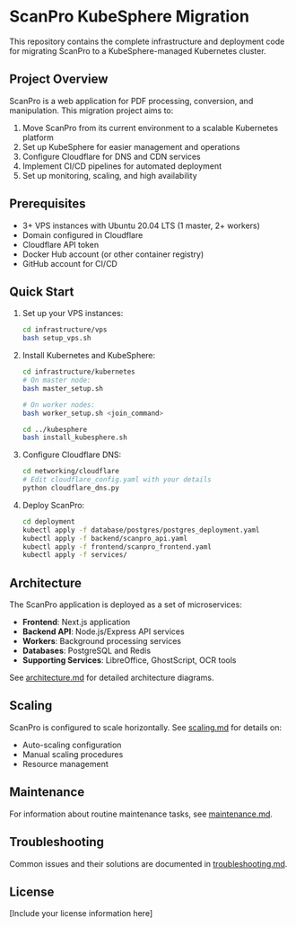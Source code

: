 # ScanPro KubeSphere Migration

This repository contains the complete infrastructure and deployment code for migrating ScanPro to a KubeSphere-managed Kubernetes cluster.

## Project Overview

ScanPro is a web application for PDF processing, conversion, and manipulation. This migration project aims to:

1. Move ScanPro from its current environment to a scalable Kubernetes platform
2. Set up KubeSphere for easier management and operations
3. Configure Cloudflare for DNS and CDN services
4. Implement CI/CD pipelines for automated deployment
5. Set up monitoring, scaling, and high availability

## Prerequisites

- 3+ VPS instances with Ubuntu 20.04 LTS (1 master, 2+ workers)
- Domain configured in Cloudflare
- Cloudflare API token
- Docker Hub account (or other container registry)
- GitHub account for CI/CD

## Quick Start

1. Set up your VPS instances:

   ```bash
   cd infrastructure/vps
   bash setup_vps.sh
   ```

2. Install Kubernetes and KubeSphere:

   ```bash
   cd infrastructure/kubernetes
   # On master node:
   bash master_setup.sh

   # On worker nodes:
   bash worker_setup.sh <join_command>

   cd ../kubesphere
   bash install_kubesphere.sh
   ```

3. Configure Cloudflare DNS:

   ```bash
   cd networking/cloudflare
   # Edit cloudflare_config.yaml with your details
   python cloudflare_dns.py
   ```

4. Deploy ScanPro:
   ```bash
   cd deployment
   kubectl apply -f database/postgres/postgres_deployment.yaml
   kubectl apply -f backend/scanpro_api.yaml
   kubectl apply -f frontend/scanpro_frontend.yaml
   kubectl apply -f services/
   ```

## Architecture

The ScanPro application is deployed as a set of microservices:

- **Frontend**: Next.js application
- **Backend API**: Node.js/Express API services
- **Workers**: Background processing services
- **Databases**: PostgreSQL and Redis
- **Supporting Services**: LibreOffice, GhostScript, OCR tools

See [architecture.md](documentation/architecture.md) for detailed architecture diagrams.

## Scaling

ScanPro is configured to scale horizontally. See [scaling.md](documentation/scaling.md) for details on:

- Auto-scaling configuration
- Manual scaling procedures
- Resource management

## Maintenance

For information about routine maintenance tasks, see [maintenance.md](documentation/maintenance.md).

## Troubleshooting

Common issues and their solutions are documented in [troubleshooting.md](documentation/troubleshooting.md).

## License

[Include your license information here]
